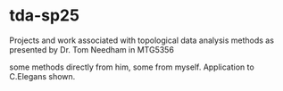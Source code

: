 # tda-sp25
Projects and work associated with topological data analysis methods as presented by Dr. Tom Needham in MTG5356


some methods directly from him, some from myself. Application to C.Elegans shown. 
